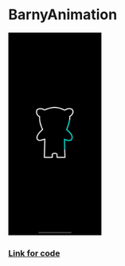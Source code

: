 # BarnyAnimation

<div>
    <img src = "https://github.com/SergeyShcheglov/BarnyAnimation/blob/barny/README-assets/BarnyAnimation.gif" width = "187">
</div>

<h3>
    <a href = "https://github.com/SergeyShcheglov/BarnyAnimation/blob/barny/BarnyAnimation/ContentView.swift" > Link for code </a>
</h3>
